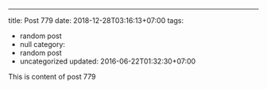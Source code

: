 ---
title: Post 779
date: 2018-12-28T03:16:13+07:00
tags:
  - random post
  - null
category:
  - random post
  - uncategorized
updated: 2016-06-22T01:32:30+07:00

This is content of post 779